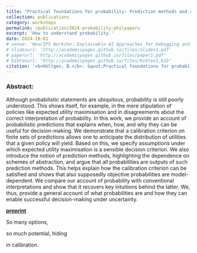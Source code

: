 ```yaml
---
title: "Practical foundations for probability: Prediction methods and calibration"
collection: publications
category: workshops
permalink: /publication/2024-probability-philpapers
excerpt: 'How to understand probability.'
date: 2024-10-01
# venue: 'NeurIPS Worksho: Explainable AI Approaches for Debugging and Diagnosis'
# slidesurl: 'http://academicpages.github.io/files/slides1.pdf'
# paperurl: 'http://academicpages.github.io/files/paper1.pdf'
# bibtexurl: 'http://academicpages.github.io/files/bibtex1.bib'
citation: '<b>Höltgen, B.</b>: &quot;Practical foundations for probability: Prediction methods and calibration.&quot; 2024.'
---
```

### Abstract:
Although probabilistic statements are ubiquitous, probability is still poorly understood. This shows itself, for example, in the mere stipulation of policies like expected utility maximisation and in disagreements about the correct interpretation of probability. In this work, we provide an account of probabilistic predictions that explains when, how, and why they can be useful for decision-making. We demonstrate that a calibration criterion on finite sets of predictions allows one to anticipate the distribution of utilities that a given policy will yield. Based on this, we specify assumptions under which expected utility maximisation is a sensible decision criterion. We also introduce the notion of prediction methods, highlighting the dependence on schemes of abstraction, and argue that all probabilities are outputs of such prediction methods. This helps explain how the calibration criterion can be satisfied and shows that also supposedly objective probabilities are model-dependent. We compare our account of probability with conventional interpretations and show that it recovers key intuitions behind the latter. We, thus, provide a general account of what probabilities are and how they can enable successful decision-making under uncertainty.

[**preprint**](https://philpapers.org/archive/HLTPFF.pdf)

So many options,

so much potential, hiding

in calibration.

